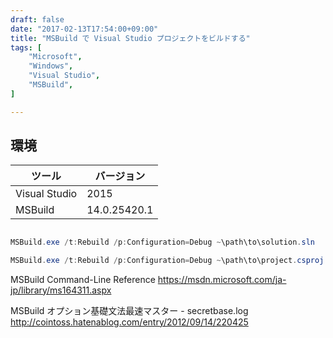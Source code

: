 ```yaml
---
draft: false
date: "2017-02-13T17:54:00+09:00"
title: "MSBuild で Visual Studio プロジェクトをビルドする"
tags: [
    "Microsoft",
    "Windows",
    "Visual Studio",
    "MSBuild",
]

---
```


## 環境

|ツール|バージョン|
|---|---|
|Visual Studio|2015|
|MSBuild|14.0.25420.1|

##
```PowerShell
MSBuild.exe /t:Rebuild /p:Configuration=Debug ~\path\to\solution.sln
```
```PowerShell
MSBuild.exe /t:Rebuild /p:Configuration=Debug ~\path\to\project.csproj
```

MSBuild Command-Line Reference https://msdn.microsoft.com/ja-jp/library/ms164311.aspx

MSBuild オプション基礎文法最速マスター - secretbase.log http://cointoss.hatenablog.com/entry/2012/09/14/220425
